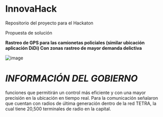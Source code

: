 # InnovaHack
Repositorio del proyecto para el Hackaton

Propuesta de solución

**Rastreo de GPS para las camionetas policiales (similar ubicación aplicación DiDi) Con zonas rastreo de mayor demanda delictiva**


![image](https://user-images.githubusercontent.com/86864682/127743010-4abfb2cb-2f4f-4d2e-9af0-b55c41a2e1b0.png)

# *INFORMACIÓN DEL GOBIERNO*

 funciones que permitirán un control más eficiente y con una mayor precisión en la ubicación en tiempo real. Para la comunicación señalaron que cuentan con radios de última generación dentro de la red TETRA, la cual tiene 20,500 terminales de radio en la capital.

